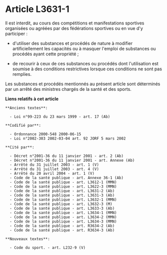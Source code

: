 # Article L3631-1

Il est interdit, au cours des compétitions et manifestations sportives organisées ou agréées par des fédérations sportives ou
en vue d'y participer :

- d'utiliser des substances et procédés de nature à modifier artificiellement les capacités ou à masquer l'emploi de
substances ou procédés ayant cette propriété ;

- de recourir à ceux de ces substances ou procédés dont l'utilisation est soumise à des conditions restrictives lorsque ces
conditions ne sont pas remplies.

Les substances et procédés mentionnés au présent article sont déterminés par un arrêté des ministres chargés de la santé et
des sports.

**Liens relatifs à cet article**

	**Anciens textes**:

	  - Loi n°99-223 du 23 mars 1999 - art. 17 (Ab)

	**Codifié par**:

	  - Ordonnance 2000-548 2000-06-15
	  - Loi n°2002-303 2002-03-04 art. 92 JORF 5 mars 2002

	**Cité par**:

	  - Décret n°2001-36 du 11 janvier 2001 - art. 2 (Ab)
	  - Décret n°2001-36 du 11 janvier 2001 - art. Annexe (Ab)
	  - Arrêté du 31 juillet 2003 - art. 1 (V)
	  - Arrêté du 31 juillet 2003 - art. 4 (V)
	  - Arrêté du 20 avril 2004 - art. 1 (V)
	  - Code de la santé publique - art. Annexe 36-1 (Ab)
	  - Code de la santé publique - art. L3612-1 (MMN)
	  - Code de la santé publique - art. L3622-3 (MMN)
	  - Code de la santé publique - art. L3631-2 (Ab)
	  - Code de la santé publique - art. L3631-3 (Ab)
	  - Code de la santé publique - art. L3632-1 (MMN)
	  - Code de la santé publique - art. L3632-3 (M)
	  - Code de la santé publique - art. L3633-3 (Ab)
	  - Code de la santé publique - art. L3634-1 (MMN)
	  - Code de la santé publique - art. L3634-2 (MMN)
	  - Code de la santé publique - art. L3634-3 (MMN)
	  - Code de la santé publique - art. R3634-2 (Ab)
	  - Code de la santé publique - art. R3634-3 (Ab)

	**Nouveaux textes**:

	  - Code du sport. - art. L232-9 (V)

